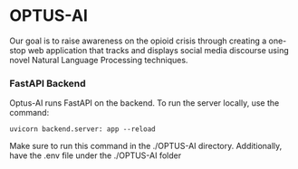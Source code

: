 # OPTUS-AI
Our goal is to raise awareness on the opioid crisis through creating a one-stop web application that tracks and displays social media discourse using novel Natural Language Processing techniques. 

### FastAPI Backend
Optus-AI runs FastAPI on the backend. To run the server locally, use the command:

```commandline
uvicorn backend.server: app --reload
```

Make sure to run this command in the ./OPTUS-AI directory.
Additionally, have the .env file under the ./OPTUS-AI folder